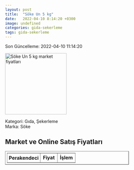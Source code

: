 ```yaml
---
layout: post
title:  "Söke Un 5 kg"
date:   2022-04-10 8:14:20 +0300
image: undefined
categories: gida-sekerleme
tags: gida-sekerleme
---
```


Son Güncelleme: 2022-04-10 11:14:20

<img src="undefined" width="200" alt="Söke Un 5 kg market fiyatları" />

Kategori: Gıda, Şekerleme
<br />
Marka: Söke

<h2>Market ve Online Satış Fiyatları</h2>

<table border="1" style="padding: 5px;width:80%;">
  <tr>
    <td style="padding: 5px;"><strong>Perakendeci</strong></td>
    <td><strong>Fiyat</strong></td>
    <td><strong>İşlem</strong></td>
  </tr>
  
</table>

